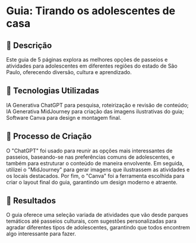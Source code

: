 # Guia: Tirando os adolescentes de casa

## 📒 Descrição
Este guia de 5 páginas explora as melhores opções de passeios e atividades para adolescentes em diferentes regiões do estado de São Paulo, oferecendo diversão, cultura e aprendizado.


## 🤖 Tecnologias Utilizadas
IA Generativa ChatGPT para pesquisa, roteirização e revisão de conteúdo;
IA Generativa MidJourney para criação das imagens ilustrativas do guia;
Software Canva para design e montagem final.

## 🧐 Processo de Criação
O "ChatGPT" foi usado para reunir as opções mais interessantes de passeios, baseando-se nas preferências comuns de adolescentes, e também para estruturar o conteúdo de maneira envolvente. Em seguida, utilizei o "MidJourney" para gerar imagens que ilustrassem as atividades e os locais destacados. Por fim, o "Canva" foi a ferramenta escolhida para criar o layout final do guia, garantindo um design moderno e atraente.

## 🚀 Resultados
O guia oferece uma seleção variada de atividades que vão desde parques temáticos até passeios culturais, com sugestões personalizadas para agradar diferentes tipos de adolescentes, garantindo que todos encontrem algo interessante para fazer.

